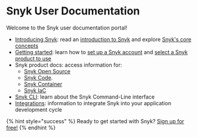 # Snyk User Documentation

Welcome to the Snyk user documentation portal!

* [Introducing Snyk](https://docs.snyk.io/introducing-snyk): read an [introduction to Snyk](https://docs.snyk.io/introducing-snyk/introduction-to-snyk) and explore [Snyk's core concepts](https://docs.snyk.io/introducing-snyk/snyks-core-concepts)
* [Getting started](https://docs.snyk.io/getting-started): learn how to [set up a Snyk account](https://docs.snyk.io/getting-started/getting-started-snyk-products) and [select a Snyk product to use](https://docs.snyk.io/getting-started/getting-started-snyk-products/select-snyk-product-tool)
* Snyk product docs: access information for:
  * [Snyk Open Source](https://docs.snyk.io/snyk-open-source)
  * [Snyk Code](https://docs.snyk.io/snyk-code).
  * [Snyk Container](https://docs.snyk.io/snyk-container)
  * [Snyk IaC](https://docs.snyk.io/snyk-infrastructure-as-code)
* [Snyk CLI](https://docs.snyk.io/snyk-cli): learn about the Snyk Command-Line interface
* [Integrations](https://docs.snyk.io/integrations): information to integrate Snyk into your application development cycle

{% hint style="success" %}
Ready to get started with Snyk? [Sign up for free!](https://snyk.io/login?cta=sign-up&loc=footer&page=support_docs_page)
{% endhint %}

